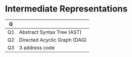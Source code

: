 # Intermediate Representations

| Q   |                              |
| --- | ---------------------------- |
| Q1  | Abstract Syntax Tree (AST)   |
| Q2  | Directed Acyclic Graph (DAG) |
| Q3  | 3 address code               |
